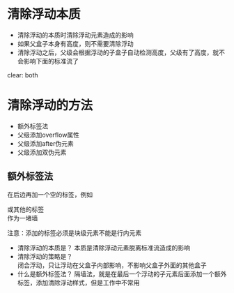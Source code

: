# 清除浮动本质
  - 清除浮动的本质时清除浮动元素造成的影响
  - 如果父盒子本身有高度，则不需要清除浮动
  - 清除浮动之后，父级会根据浮动的子盒子自动检测高度，父级有了高度，就不会影响下面的标准流了

  clear: both  

# 清除浮动的方法
- 额外标签法
- 父级添加overflow属性
- 父级添加after伪元素
- 父级添加双伪元素

## 额外标签法
在后边再加一个空的标签，例如<div style="clear both"></div>或其他的标签<br/>作为一堵墙

注意：添加的标签必须是块级元素不能是行内元素

- 清除浮动的本质是？ 
    本质是清除浮动元素脱离标准流造成的影响
- 清除浮动的策略是？    
    闭合浮动，只让浮动在父盒子内部影响，不影响父盒子外面的其他盒子
- 什么是额外标签法？
    隔墙法，就是在最后一个浮动的子元素后面添加一个额外标签，添加清除浮动样式，但是工作中不常用
